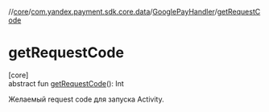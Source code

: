 //[core](../../../index.md)/[com.yandex.payment.sdk.core.data](../index.md)/[GooglePayHandler](index.md)/[getRequestCode](get-request-code.md)

# getRequestCode

[core]\
abstract fun [getRequestCode](get-request-code.md)(): Int

Желаемый request code для запуска Activity.
